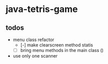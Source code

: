 # java-tetris-game

## todos

- menu class refactor
    - [-] make clearscreen method statis
    - [ ] bring menu methods in the main class ()
- use only one scanner